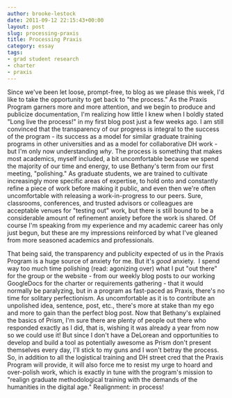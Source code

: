 ```yaml
---
author: brooke-lestock
date: 2011-09-12 22:15:43+00:00
layout: post
slug: processing-praxis
title: Processing Praxis
category: essay
tags:
- grad student research
- charter
- praxis
---
```


Since we've been let loose, prompt-free, to blog as we please this week, I'd like to take the opportunity to get back to "the process." As the Praxis Program garners more and more attention, and we begin to produce and publicize documentation, I'm realizing how little I knew when I boldly stated "Long live the process!" in my first blog post just a few weeks ago. I am still convinced that the transparency of our progress is integral to the success of the program - its success as a model for similar graduate training programs in other universities and as a model for collaborative DH work - but I'm only now understanding _why_. The process is something that makes most academics, myself included, a bit uncomfortable because we spend the majority of our time and energy, to use Bethany's term from our first meeting, "polishing." As graduate students, we are trained to cultivate increasingly more specific areas of expertise, to hold onto and constantly refine a piece of work before making it public, and even then we're often uncomfortable with releasing a work-in-progress to our peers. Sure, classrooms, conferences, and trusted advisors or colleagues are acceptable venues for "testing out" work, but there is still bound to be a considerable amount of refinement anxiety before the work is shared. Of course I'm speaking from my experience and my academic career has only just begun, but these are my impressions reinforced by what I've gleaned from more seasoned academics and professionals.

That being said, the transparency and publicity expected of us in the Praxis Program is a huge source of anxiety for me. But it's _good_ anxiety.  I spend way too much time polishing (read: agonizing over) what I put "out there" for the group or the website - from our weekly blog posts to our working GoogleDocs for the charter or requirements gathering - that it would normally be paralyzing, but in a program as fast-paced as Praxis, there's no time for solitary perfectionism. As uncomfortable as it is to contribute an unpolished idea, sentence, post, etc., there's more at stake than my ego and more to gain than the perfect blog post. Now that Bethany's explained the basics of Prism, I'm sure there are plenty of people out there who responded exactly as I did, that is, wishing it was already a year from now so we could use it! But since I don't have a DeLorean and opportunities to develop and build a tool as potentially awesome as Prism don't present themselves every day, I'll stick to my guns and I won't betray the process. So, in addition to all the logistical training and DH street cred that the Praxis Program will provide, it will also force me to resist my urge to hoard and over-polish work, which is exactly in tune with the program's mission to "realign graduate methodological training with the demands of the humanities in the digital age." Realignment: in process!
